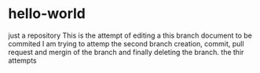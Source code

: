 # hello-world
just a repository
This is the attempt of editing a this branch document to be commited
I am trying to attemp the second branch creation, commit, pull request and mergin of the branch and finally deleting the branch.
the thir attempts
